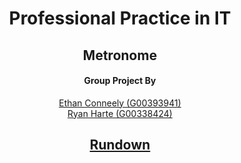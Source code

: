 <h1 align="center">
Professional Practice in IT
</h1>
<h2 align="center">
Metronome
</h2>
<h4 align="center">
Group Project By
</h4>

<p align="center">
  <a href="https://github.com/IrishBruse">Ethan Conneely (G00393941)</a>  
  <br>
  <a href="https://github.com/The-Mad-Ryanosaurus">Ryan Harte (G00338424)</a>
  <br>
  <h2 align="center"> <a href="./RUNDOWN.md">Rundown</a> <h2/>
</p>

